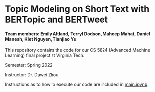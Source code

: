 # Topic Modeling on Short Text with BERTopic and BERTweet

#### Team members: Emily Altland, Terryl Dodson, Maheep Mahat, Daniel Manesh, Kiet Nguyen, Tianjiao Yu

This repository contains the code for our CS 5824 (Advanced Machine Learning) final project at Virginia Tech.

Semester: Spring 2022

Instructor: Dr. Dawei Zhou

Instructions as to how to execute our code are included in [main.ipynb](main.ipynb).
